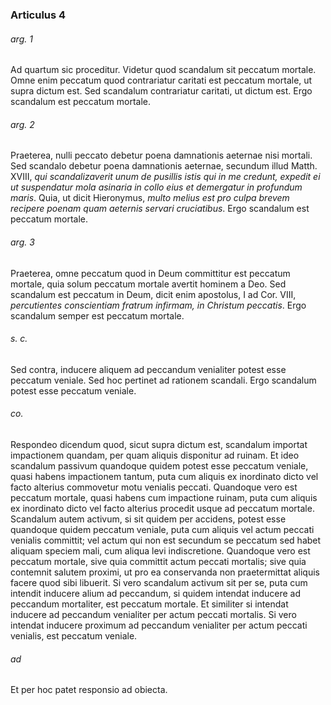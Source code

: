 ### Articulus 4

###### arg. 1
Ad quartum sic proceditur. Videtur quod scandalum sit peccatum mortale. Omne enim peccatum quod contrariatur caritati est peccatum mortale, ut supra dictum est. Sed scandalum contrariatur caritati, ut dictum est. Ergo scandalum est peccatum mortale.

###### arg. 2
Praeterea, nulli peccato debetur poena damnationis aeternae nisi mortali. Sed scandalo debetur poena damnationis aeternae, secundum illud Matth. XVIII, *qui scandalizaverit unum de pusillis istis qui in me credunt, expedit ei ut suspendatur mola asinaria in collo eius et demergatur in profundum maris*. Quia, ut dicit Hieronymus, *multo melius est pro culpa brevem recipere poenam quam aeternis servari cruciatibus*. Ergo scandalum est peccatum mortale.

###### arg. 3
Praeterea, omne peccatum quod in Deum committitur est peccatum mortale, quia solum peccatum mortale avertit hominem a Deo. Sed scandalum est peccatum in Deum, dicit enim apostolus, I ad Cor. VIII, *percutientes conscientiam fratrum infirmam, in Christum peccatis*. Ergo scandalum semper est peccatum mortale.

###### s. c.
Sed contra, inducere aliquem ad peccandum venialiter potest esse peccatum veniale. Sed hoc pertinet ad rationem scandali. Ergo scandalum potest esse peccatum veniale.

###### co.
Respondeo dicendum quod, sicut supra dictum est, scandalum importat impactionem quandam, per quam aliquis disponitur ad ruinam. Et ideo scandalum passivum quandoque quidem potest esse peccatum veniale, quasi habens impactionem tantum, puta cum aliquis ex inordinato dicto vel facto alterius commovetur motu venialis peccati. Quandoque vero est peccatum mortale, quasi habens cum impactione ruinam, puta cum aliquis ex inordinato dicto vel facto alterius procedit usque ad peccatum mortale. Scandalum autem activum, si sit quidem per accidens, potest esse quandoque quidem peccatum veniale, puta cum aliquis vel actum peccati venialis committit; vel actum qui non est secundum se peccatum sed habet aliquam speciem mali, cum aliqua levi indiscretione. Quandoque vero est peccatum mortale, sive quia committit actum peccati mortalis; sive quia contemnit salutem proximi, ut pro ea conservanda non praetermittat aliquis facere quod sibi libuerit. Si vero scandalum activum sit per se, puta cum intendit inducere alium ad peccandum, si quidem intendat inducere ad peccandum mortaliter, est peccatum mortale. Et similiter si intendat inducere ad peccandum venialiter per actum peccati mortalis. Si vero intendat inducere proximum ad peccandum venialiter per actum peccati venialis, est peccatum veniale.

###### ad 
Et per hoc patet responsio ad obiecta.

